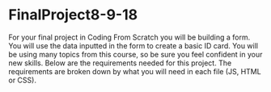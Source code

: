 # FinalProject8-9-18
For your final project in Coding From Scratch you will be building a form. You will use the data inputted in the form to create a basic ID card. You will be using many topics from this course, so be sure you feel confident in your new skills. Below are the requirements needed for this project. The requirements are broken down by what you will need in each file (JS, HTML or CSS).
